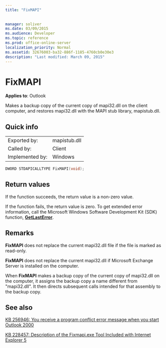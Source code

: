 ```yaml
---
title: "FixMAPI"
 
 
manager: soliver
ms.date: 03/09/2015
ms.audience: Developer
ms.topic: reference
ms.prod: office-online-server
localization_priority: Normal
ms.assetid: 32676003-ba32-886f-1185-4760cb0e30e3
description: "Last modified: March 09, 2015"
---
```


# FixMAPI

  
  
**Applies to**: Outlook 
  
Makes a backup copy of the current copy of mapi32.dll on the client computer, and restores mapi32.dll with the MAPI stub library, mapistub.dll.
  
## Quick info

|||
|:-----|:-----|
|Exported by:  <br/> |mapistub.dll  <br/> |
|Called by:  <br/> |Client  <br/> |
|Implemented by:  <br/> |Windows  <br/> |
   
```cpp
DWORD STDAPICALLTYPE FixMAPI(void); 
```

## Return values

If the function succeeds, the return value is a non-zero value.
  
If the function fails, the return value is zero. To get extended error information, call the Microsoft Windows Software Development Kit (SDK) function, **[GetLastError](http://msdn.microsoft.com/en-us/library/ms679360.aspx)**. 
  
## Remarks

 **FixMAPI** does not replace the current mapi32.dll file if the file is marked as read-only. 
  
 **FixMAPI** does not replace the current mapi32.dll if Microsoft Exchange Server is installed on the computer. 
  
When **FixMAPI** makes a backup copy of the current copy of mapi32.dll on the computer, it assigns the backup copy a name different from "mapi32.dll". It then directs subsequent calls intended for that assembly to the backup copy. 
  
## See also



[KB 256946: You receive a program conflict error message when you start Outlook 2000](http://support.microsoft.com/kb/256946)
  
[KB 228457: Description of the Fixmapi.exe Tool Included with Internet Explorer 5](http://support.microsoft.com/kb/228457)

